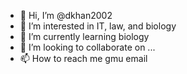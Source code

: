- 👋 Hi, I’m @dkhan2002
- 👀 I’m interested in IT, law, and biology
- 🌱 I’m currently learning biology
- 💞️ I’m looking to collaborate on ...
- 📫 How to reach me gmu email

<!---
dkhan2002/dkhan2002 is a ✨ special ✨ repository because its `README.md` (this file) appears on your GitHub profile.
You can click the Preview link to take a look at your changes.
--->
